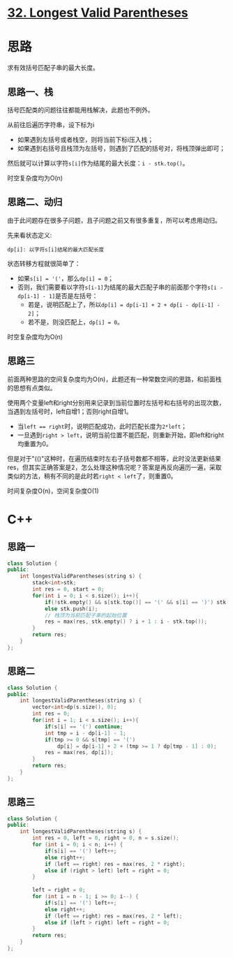# [32. Longest Valid Parentheses](https://leetcode.com/problems/longest-valid-parentheses/)

# 思路

求有效括号匹配子串的最大长度。

## 思路一、栈

括号匹配类的问题往往都能用栈解决，此题也不例外。

从前往后遍历字符串，设下标为i
* 如果遇到左括号或者栈空，则将当前下标i压入栈；
* 如果遇到右括号且栈顶为左括号，则遇到了匹配的括号对，将栈顶弹出即可；

然后就可以计算以字符`s[i]`作为结尾的最大长度：`i - stk.top()`。

时空复杂度均为O(n)

## 思路二、动归

由于此问题存在很多子问题，且子问题之前又有很多重复，所可以考虑用动归。

先来看状态定义:
```
dp[i]: 以字符s[i]结尾的最大匹配长度
```
状态转移方程就很简单了：
* 如果`s[i] = '('`，那么`dp[i] = 0`；
* 否则，我们需要看以字符`s[i-1]`为结尾的最大匹配子串的前面那个字符`s[i - dp[i-1] - 1]`是否是左括号：
    * 若是，说明匹配上了，所以`dp[i] = dp[i-1] + 2 + dp[i - dp[i-1] - 2]`；
    * 若不是，则没匹配上，`dp[i] = 0`。

时空复杂度均为O(n)

## 思路三

前面两种思路的空间复杂度均为O(n)，此题还有一种常数空间的思路，和前面栈的思想有点类似。

使用两个变量left和right分别用来记录到当前位置时左括号和右括号的出现次数，当遇到左括号时，left自增1；否则right自增1。

* 当`left == right`时，说明匹配成功，此时匹配长度为`2*left`；
* 一旦遇到`right > left`，说明当前位置不能匹配，则重新开始，即left和right均重置为0。

但是对于"(()"这种时，在遍历结束时左右子括号数都不相等，此时没法更新结果res，但其实正确答案是2，怎么处理这种情况呢？答案是再反向遍历一遍，采取类似的方法，稍有不同的是此时若`right < left`了，则重置0。

时间复杂度O(n)，空间复杂度O(1)

# C++

## 思路一
``` C++
class Solution {
public:
    int longestValidParentheses(string s) {
        stack<int>stk;
        int res = 0, start = 0;
        for(int i = 0; i < s.size(); i++){
            if(!stk.empty() && s[stk.top()] == '(' && s[i] == ')') stk.pop();
            else stk.push(i);
            // 栈顶为当前匹配子串的起始位置
            res = max(res, stk.empty() ? i + 1 : i - stk.top());
        }
        return res;
    }
};
```

## 思路二
``` C++
class Solution {
public:
    int longestValidParentheses(string s) {
        vector<int>dp(s.size(), 0);
        int res = 0;
        for(int i = 1; i < s.size(); i++){
            if(s[i] == '(') continue;
            int tmp = i - dp[i-1] - 1;
            if(tmp >= 0 && s[tmp] == '(') 
                dp[i] = dp[i-1] + 2 + (tmp >= 1 ? dp[tmp - 1] : 0);
            res = max(res, dp[i]);
        }
        return res;
    }
};
```

## 思路三
``` C++
class Solution {
public:
    int longestValidParentheses(string s) {
        int res = 0, left = 0, right = 0, n = s.size();
        for (int i = 0; i < n; i++) {
            if(s[i] == '(') left++; 
            else right++;
            if (left == right) res = max(res, 2 * right);
            else if (right > left) left = right = 0;
        }
        
        left = right = 0;
        for (int i = n - 1; i >= 0; i--) {
            if(s[i] == '(') left++;
            else right++;
            if (left == right) res = max(res, 2 * left);
            else if (left > right) left = right = 0;
        }
        return res;
    }
};
```